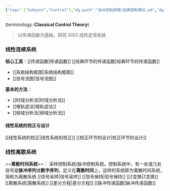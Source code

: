 ```yaml
---
{"tags":["Subject","Control"],"dg-path":"自动控制原理/经典控制理论.md","dg-publish":true,"dg-pinned":null,"permalink":"/自动控制原理/经典控制理论/","dgPassFrontmatter":true,"noteIcon":"","created":"2024-12-03T17:18:05.755+08:00","updated":"2024-12-08T23:19:02.064+08:00"}
---
```



(terminology::**Classical Control Theory**)
> 以传递函数为基础，研究 SISO 线性定常系统

### 线性连续系统
**核心工具**：[[传递函数\|传递函数]]  [[经典环节的传递函数\|经典环节的传递函数]]
-  [[系统结构框图\|系统结构框图]]
-  [[信号流图\|信号流图]]

**基本的方法**：
-  [[时域分析法\|时域分析法]]
-  [[根轨迹法\|根轨迹法]]
-  [[频域分析法\|频域分析法]]
#### 线性系统的校正与设计
[[线性系统的校正\|线性系统的校正]]
[[校正环节的设计\|校正环节的设计]]

### 线性离散系统
==**离散时间系统**==： 采样控制系统/脉冲控制系统。控制系统中，有一处或几处信号是**脉冲序列**或**数字序列**，定义在**离散时间**上，这样的系统即为离散时间系统，简称为离散系统
[[信号采样\|信号采样]]
[[信号保持\|信号保持]]
[[Z变换\|Z变换]]
[[离散系统\|离散系统]]
[[差分方程\|差分方程]]
[[脉冲传递函数\|脉冲传递函数]]
